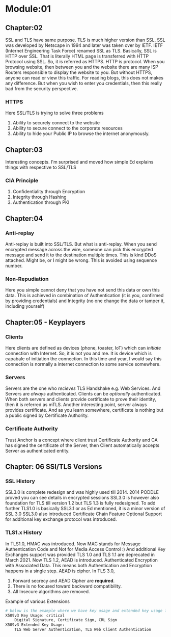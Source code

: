 # Module:01

## Chapter:02

SSL and TLS have same purpose. TLS is much higher version than SSL. SSL was developed by Netscape in 1994 and later was taken over by IETF. IETF (Internet Engineering Task Force) renamed SSL as TLS.
Basically, SSL is HTTP over SSL. That is literally HTML page is transferred with HTTP Protocol using SSL.
So, it is referred as HTTPS. HTTP is protocol.
When you browsing website, then between you and the website there are many ISP Routers responsible to display the website to you.
But without HTTPS, anyone can read or view this traffic. For reading blogs, this does not makes any difference. But when you wish to enter you credentials, then this really bad from the security perspective.

### HTTPS

Here SSL/TLS is trying to solve three problems

1. Ability to securely connect to the website
2. Ability to secure connect to the corporate resources
3. Ability to hide your Public IP to browse the internet anonymously.

## Chapter:03

Interesting concepts. I'm surprised and moved how simple Ed explains things with respective to SSL/TLS

### CIA Principle

1. Confidentiality through Encryption
2. Integrity through Hashing
3. Authentication through PKI

## Chapter:04

### Anti-replay

Anti-replay is built into SSL/TLS. But what is anti-replay. When you send encrypted message across the wire, someone can pick this encrypted message and send it to the destination multiple times. This is kind DDoS attached. Might be, or I might be wrong. This is avoided using sequence number.

### Non-Repudiation

Here you simple cannot deny that you have not send this data or own this data. This is achieved in combination of Authentication (it is you, confirmed by providing credentials) and Integrity (no one change the data or tamper it, including yourself)

## Chapter:05 - Keyplayers

### Clients

Here clients are defined as devices (phone, toaster, IoT) which can *initiate* connection with Internet. So, it is not you and me. It is device which is capabale of initiation the connection. In this time and year, I would say this connection is normally a internet connection to some service somewhere.

### Servers

Servers are the one who *recieves* TLS Handshake e.g. Web Services. And Servers are _always_ authenticated. Clients can be *optionally* authenticated. When both servers and clients provide certificate to prove their identity, then it is referred as mTLS. Another interesting point, server always provides certificate. And as you learn somewhere, certificate is nothing but a public signed by Certificate Authority.

### Certificate Authority

Trust Anchor is a concept where client trust Certificate Authority and CA has signed the certificate of the Server, then 
Client automatically accepts Server as authenticated entity.

## Chapter: 06 SSl/TLS Versions

### SSL History

SSL3.0 is complete redesign and was highly used till 2014. 2014 PODDLE proved you can see details in encrypted sessions
SSL3.0 is however also foundation for TLS till version 1.2 but TLS 1.3 is fully redesigned.
To add further TLS1.0 is basically SSL3.1 or as Ed mentioned, it is a minor version of SSL 3.0
SSL3.0 also introduced Certificate Chain Feature
Optional Support for additional key exchange protocol was introduced.


### TLS1.x History

In TLS1.0, HMAC was introduced. Now MAC stands for Message Authentication Code and Not for Media Access Control :) And additional Key Exchanges support was provided
TLS 1.0 and TLS 1.1 are deprecated in March 2021. Now TLS 1.2, AEAD is introduced. Authenticated Encryption with Associated Data. This means both Authentication and Encryption happens in a single step. AEAD is cipher.
In TLS 3.0, 

1. Forward secrecy and AEAD Cipher are **required**.
2. There is no focused toward backward compatibility.
3. All Insecure algorithms are removed.



Example of various Extensions



```bash
# below is the example where we have key usage and extended key usage for a CA.
X509v3 Key Usage: critical
    Digital Signature, Certificate Sign, CRL Sign
X509v3 Extended Key Usage: 
    TLS Web Server Authentication, TLS Web Client Authentication
```

